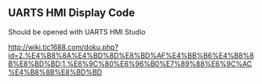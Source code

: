 ## UARTS HMI Display Code

Should be opened with UARTS HMI Studio

http://wiki.tjc1688.com/doku.php?id=2.%E4%B8%8A%E4%BD%8D%E8%BD%AF%E4%BB%B6%E4%B8%8B%E8%BD%BD:1.%E6%9C%80%E6%96%B0%E7%89%88%E6%9C%AC%E4%B8%8B%E8%BD%BD

